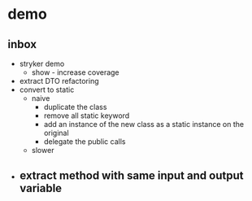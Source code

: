 # demo

## inbox

- stryker demo
  - show - increase coverage
- extract DTO refactoring
- convert to static
  - naive
    - duplicate the class
    - remove all static keyword
    - add an instance of the new class as a static instance on the original
    - delegate the public calls
  - slower
- extract method with same input and output variable
  - 